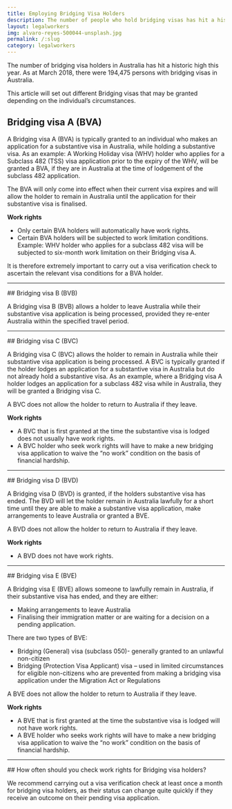 ```yaml
---
title: Employing Bridging Visa Holders
description: The number of people who hold bridging visas has hit a historic high this year. At the end of March 2018, 194,475 people with bridging visas were in Australia.
layout: legalworkers
img: alvaro-reyes-500044-unsplash.jpg
permalink: /:slug
category: legalworkers
---
```


The number of bridging visa holders in Australia has hit a historic high this year. As at March 2018, there were 194,475 persons with bridging visas in Australia. 

This article will set out different Bridging visas that may be granted depending on the individual’s circumstances. 

## Bridging visa A (BVA)

A Bridging visa A (BVA) is typically granted to an individual who makes an application for a substantive visa in Australia, while holding a substantive visa. As an example: A Working Holiday visa (WHV) holder who applies for a Subclass 482 (TSS) visa application prior to the expiry of the WHV, will be granted a BVA, if they are in Australia at the time of lodgement of the subclass 482 application. 

The BVA will only come into effect when their current visa expires and will allow the holder to remain in Australia until the application for their substantive visa is finalised. 

**Work rights**

+ Only certain BVA holders will automatically have work rights. 
+ Certain BVA holders will be subjected to work limitation conditions. Example: WHV holder who applies for a subclass 482 visa will be subjected to six-month work limitation on their Bridging visa A.

It is therefore extremely important to carry out a visa verification check to ascertain the relevant visa conditions for a BVA holder.
<hr/>
## Bridging visa B (BVB)

A Bridging visa B (BVB) allows a holder to leave Australia while their substantive visa application is being processed, provided they re-enter Australia within the specified travel period. 
<hr/>
## Bridging visa C (BVC)

A Bridging visa C (BVC) allows the holder to remain in Australia while their substantive visa application is being processed. A BVC is typically granted if the holder lodges an application for a substantive visa in Australia but do not already hold a substantive visa. As an example, where a Bridging visa A holder lodges an application for a subclass 482 visa while in Australia, they will be granted a Bridging visa C.

A BVC does not allow the holder to return to Australia if they leave. 

**Work rights**

+ A BVC that is first granted at the time the substantive visa is lodged does not usually have work rights.
+ A BVC holder who seek work rights will have to make a new bridging visa application to waive the “no work” condition on the basis of financial hardship. 
<hr/>
## Bridging visa D (BVD)

A Bridging visa D (BVD) is granted, if the holders substantive visa has ended. The BVD will let the holder remain in Australia lawfully for a short time until they are able to make a substantive visa application, make arrangements to leave Australia or granted a BVE. 

A BVD does not allow the holder to return to Australia if they leave.

**Work rights**

+ A BVD does not have work rights.
<hr/>
## Bridging visa E (BVE)

A Bridging visa E (BVE) allows someone to lawfully remain in Australia, if their substantive visa has ended, and they are either:

+ Making arrangements to leave Australia
+ Finalising their immigration matter or are waiting for a decision on a pending application.

 There are two types of BVE:

+ Bridging (General) visa (subclass 050)- generally granted to an unlawful non-citizen
+ Bridging (Protection Visa Applicant) visa – used in limited circumstances for eligible non-citizens who are prevented from making a bridging visa application under the Migration Act or Regulations

A BVE does not allow the holder to return to Australia if they leave.

**Work rights**

+ A BVE that is first granted at the time the substantive visa is lodged will not have work rights.
+ A BVE holder who seeks work rights will have to make a new bridging visa application to waive the “no work” condition on the basis of financial hardship. 
<hr/>
## How often should you check work rights for Bridging visa holders?

We recommend carrying out a visa verification check at least once a month for bridging visa holders, as their status can change quite quickly if they receive an outcome on their pending visa application.